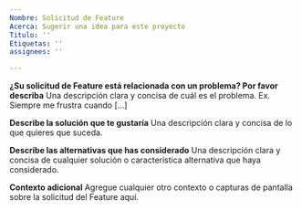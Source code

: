 ```yaml
---
Nombre: Solicitud de Feature
Acerca: Sugerir una idea para este proyecto
Titulo: ''
Etiquetas: ''
assignees: ''

---
```


**¿Su solicitud de Feature está relacionada con un problema? Por favor describa**
Una descripción clara y concisa de cuál es el problema. Ex. Siempre me frustra cuando [...]

**Describe la solución que te gustaría**
Una descripción clara y concisa de lo que quieres que suceda.

**Describe las alternativas que has considerado**
Una descripción clara y concisa de cualquier solución o característica alternativa que haya considerado.

**Contexto adicional**
Agregue cualquier otro contexto o capturas de pantalla sobre la solicitud del Feature aquí.

